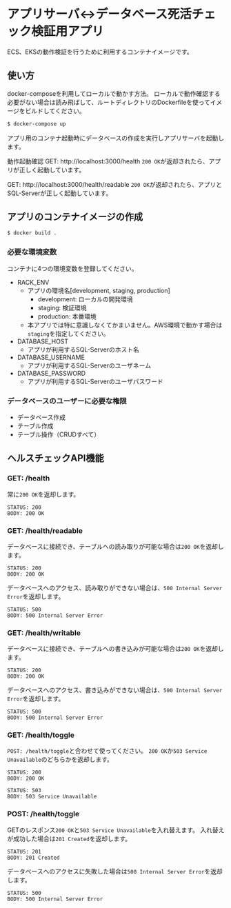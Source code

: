 # アプリサーバ<->データベース死活チェック検証用アプリ
ECS、EKSの動作検証を行うために利用するコンテナイメージです。

## 使い方
docker-composeを利用してローカルで動かす方法。
ローカルで動作確認する必要がない場合は読み飛ばして、ルートディレクトリのDockerfileを使ってイメージをビルドしてください。

```sh
$ docker-compose up
```
アプリ用のコンテナ起動時にデータベースの作成を実行しアプリサーバを起動します。

動作起動確認
GET: http://localhost:3000/health
`200 OK`が返却されたら、アプリが正しく起動しています。

GET: http://localhost:3000/health/readable
`200 OK`が返却されたら、アプリとSQL-Serverが正しく起動しています。

## アプリのコンテナイメージの作成
```sh
$ docker build .
```

### 必要な環境変数
コンテナに4つの環境変数を登録してください。
- RACK_ENV
    - アプリの環境名[development, staging, production]
        - development: ローカルの開発環境
        - staging: 検証環境
        - production: 本番環境
    - 本アプリでは特に意識しなくてかまいません。AWS環境で動かす場合は`staging`を指定してください。
- DATABASE_HOST
    - アプリが利用するSQL-Serverのホスト名
- DATABASE_USERNAME
    - アプリが利用するSQL-Serverのユーザネーム
- DATABASE_PASSWORD
    - アプリが利用するSQL-Serverのユーザパスワード

### データベースのユーザーに必要な権限
- データベース作成
- テーブル作成
- テーブル操作（CRUDすべて）

## ヘルスチェックAPI機能
### GET: /health
常に`200 OK`を返却します。
```
STATUS: 200
BODY: 200 OK
```

### GET: /health/readable
データベースに接続でき、テーブルへの読み取りが可能な場合は`200 OK`を返却します。
```
STATUS: 200
BODY: 200 OK
```

データベースへのアクセス、読み取りができない場合は、`500 Internal Server Error`を返却します。
```
STATUS: 500
BODY: 500 Internal Server Error
```

### GET: /health/writable
データベースに接続でき、テーブルへの書き込みが可能な場合は`200 OK`を返却します。
```
STATUS: 200
BODY: 200 OK
```

データベースへのアクセス、書き込みができない場合は、`500 Internal Server Error`を返却します。
```
STATUS: 500
BODY: 500 Internal Server Error
```

### GET: /health/toggle
`POST: /health/toggle`と合わせて使ってください。
`200 OK`か`503 Service Unavailable`のどちらかを返却します。
```
STATUS: 200
BODY: 200 OK
```
```
STATUS: 503
BODY: 503 Service Unavailable
```

### POST: /health/toggle
GETのレスポンス`200 OK`と`503 Service Unavailable`を入れ替えます。
入れ替えが成功した場合は`201 Created`を返却します。
```
STATUS: 201
BODY: 201 Created
```

データベースへのアクセスに失敗した場合は`500 Internal Server Error`を返却します。
```
STATUS: 500
BODY: 500 Internal Server Error
```
